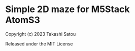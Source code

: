 # Simple 2D maze for M5Stack AtomS3

Copyright (c) 2023 Takashi Satou

Released under the MIT License

